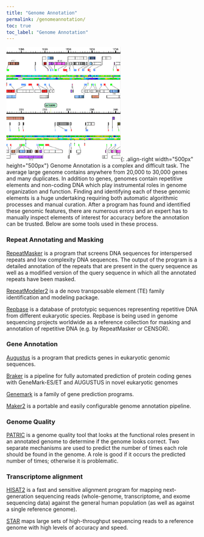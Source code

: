 ```yaml
---
title: "Genome Annotation"
permalink: /genomeannotation/
toc: true
toc_label: "Genome Annotation"
---
```


![image-left](/assets/images/resource_images/genome-annotation.gif){: .align-right width="500px" height="500px"} Genome Annotation is a complex and difficult task. The average large genome contains anywhere from 20,000 to 30,000 genes and many duplicates. In addition to genes, genomes contain repetitive elements and non-coding DNA which play instrumental roles in genome organization and function. Finding and identifying each of these genomic elements is a huge undertaking requiring both automatic algorithmic processes and manual curation. After a program has found and identified these genomic features, there are numerous errors and an expert has to manually inspect elements of interest for accuracy before the annotation can be trusted. Below are some tools used in these process.

### Repeat Annotating and Masking

[RepeatMasker](http://repeatmasker.org/) is a program that screens DNA sequences for interspersed repeats and low complexity DNA sequences. The output of the program is a detailed annotation of the repeats that are present in the query sequence as well as a modified version of the query sequence in which all the annotated repeats have been masked.  

[RepeatModeler2](https://github.com/Dfam-consortium/RepeatModeler) is a de novo transposable element (TE) family identification and modeling package.  

[Repbase](https://www.girinst.org/repbase/update/index.html) is a database of prototypic sequences representing repetitive DNA from different eukaryotic species. Repbase is being used in genome sequencing projects worldwide as a reference collection for masking and annotation of repetitive DNA (e.g. by RepeatMasker or CENSOR).  

### Gene Annotation 

[Augustus](http://bioinf.uni-greifswald.de/augustus/) is a program that predicts genes in eukaryotic genomic sequences.  

[Braker](http://exon.gatech.edu/braker1.html) is a pipeline for fully automated prediction of protein coding genes with GeneMark-ES/ET and AUGUSTUS in novel eukaryotic genomes   

[Genemark](http://exon.gatech.edu/GeneMark/) is a family of gene prediction programs.  

[Maker2](http://www.yandell-lab.org/software/maker.html) is a portable and easily configurable genome annotation pipeline.  

### Genome Quality

[PATRIC](https://docs.patricbrc.org/tutorial/genome_quality_report/genome_quality_report.html) is a genome quality tool that looks at the functional roles present in an annotated genome to determine if the genome looks correct. Two separate mechanisms are used to predict the number of times each role should be found in the genome. A role is good if it occurs the predicted number of times; otherwise it is problematic.

### Transcriptome alignment 
[HISAT2](http://ccb.jhu.edu/software/hisat2/manual.shtml#getting-started-with-hisat2) is a fast and sensitive alignment program for mapping next-generation sequencing reads (whole-genome, transcriptome, and exome sequencing data) against the general human population (as well as against a single reference genome).

[STAR](https://github.com/alexdobin/STAR) maps large sets of high-throughput sequencing reads to a reference genome with high levels of accuracy and speed.

